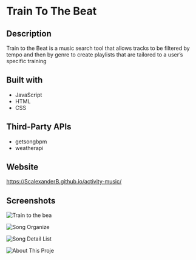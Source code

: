# Train To The Beat

## Description

Train to the Beat is a music search tool that allows tracks to be filtered by tempo and then by genre 
to create playlists that are tailored to a user’s specific training

## Built with

* JavaScript
* HTML
* CSS

## Third-Party APIs

* getsongbpm
* weatherapi

## Website

https://ScalexanderB.github.io/activity-music/

## Screenshots

![Train to the bea](https://user-images.githubusercontent.com/39717428/136639037-129d7805-8c19-4066-b4cb-97d6c14251e7.png)

![Song Organize](https://user-images.githubusercontent.com/39717428/136639044-b2edde0e-7720-4d90-b0b9-d4a61d7f7fc3.png)

![Song Detail List](https://user-images.githubusercontent.com/39717428/136639040-adeb1520-6538-419b-a88e-5ddada48b829.png)

![About This Proje](https://user-images.githubusercontent.com/39717428/136639338-14431851-fb1b-4506-94f6-10d533b45325.png)
